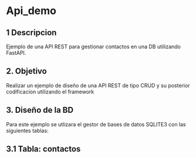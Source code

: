 # Api_demo


## 1 Descripcion
Ejemplo de una API REST para gestionar contactos en una DB utilizando FastAPI.

## 2. Objetivo
Realizar un ejemplo de diseño de una API REST de tipo CRUD y su posterior codificacion utilizando el framework 

## 3. Diseño de la BD
Para este ejemplo se utlizara el gestor de bases de datos SQLITE3 con las siguientes tablas:

## 3.1 Tabla: contactos
